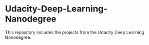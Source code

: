 # Udacity-Deep-Learning-Nanodegree

This repository includes the projects from the Udacity Deep Learning Nanodegree. 
